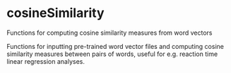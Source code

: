# cosineSimilarity
Functions for computing cosine similarity measures from word vectors

Functions for inputting pre-trained word vector files and computing cosine similarity measures between pairs of words, useful for e.g. reaction time linear regression analyses.
